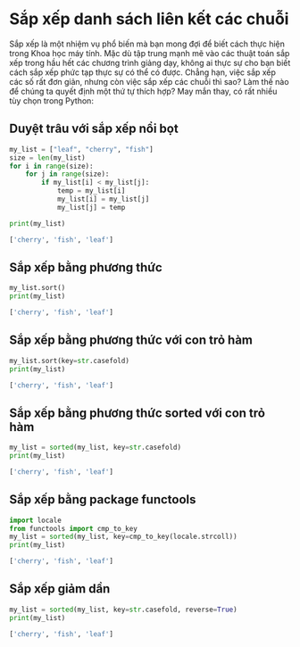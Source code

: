 # Sắp xếp danh sách liên kết các chuỗi

Sắp xếp là một nhiệm vụ phổ biến mà bạn mong đợi để biết cách thực hiện trong Khoa học máy tính. Mặc dù tập trung mạnh mẽ vào các thuật toán sắp xếp trong hầu hết các chương trình giảng dạy, không ai thực sự cho bạn biết cách sắp xếp phức tạp thực sự có thể có được. Chẳng hạn, việc sắp xếp các số rất đơn giản, nhưng còn việc sắp xếp các chuỗi thì sao? Làm thế nào để chúng ta quyết định một thứ tự thích hợp? May mắn thay, có rất nhiều tùy chọn trong Python:

## Duyệt trâu với sắp xếp nổi bọt

```python
my_list = ["leaf", "cherry", "fish"]
size = len(my_list)
for i in range(size):
    for j in range(size):
        if my_list[i] < my_list[j]:
            temp = my_list[i]
            my_list[i] = my_list[j]
            my_list[j] = temp

print(my_list)
```

```python
['cherry', 'fish', 'leaf']
```

## Sắp xếp bằng phương thức

```python
my_list.sort()
print(my_list)
```

```python
['cherry', 'fish', 'leaf']
```

## Sắp xếp bằng phương thức với con trỏ hàm

```python
my_list.sort(key=str.casefold)
print(my_list)
```

```python
['cherry', 'fish', 'leaf']
```

## Sắp xếp bằng phương thức sorted với con trỏ hàm

```python
my_list = sorted(my_list, key=str.casefold) 
print(my_list)
```

```python
['cherry', 'fish', 'leaf']
```

## Sắp xếp bằng package functools 

``` python
import locale
from functools import cmp_to_key
my_list = sorted(my_list, key=cmp_to_key(locale.strcoll))
print(my_list)
```

```python
['cherry', 'fish', 'leaf']
```

## Sắp xếp giảm dần

```python
my_list = sorted(my_list, key=str.casefold, reverse=True)
print(my_list)
```

```python
['cherry', 'fish', 'leaf']
```